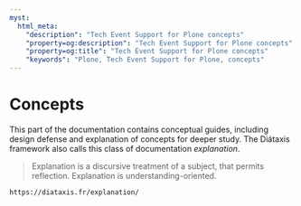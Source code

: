 ```yaml
---
myst:
  html_meta:
    "description": "Tech Event Support for Plone concepts"
    "property=og:description": "Tech Event Support for Plone concepts"
    "property=og:title": "Tech Event Support for Plone concepts"
    "keywords": "Plone, Tech Event Support for Plone, concepts"
---
```


# Concepts

This part of the documentation contains conceptual guides, including design defense and explanation of concepts for deeper study.
The Diátaxis framework also calls this class of documentation _explanation_.

> Explanation is a discursive treatment of a subject, that permits reflection.
> Explanation is understanding-oriented.

```{seealso}
https://diataxis.fr/explanation/
```
